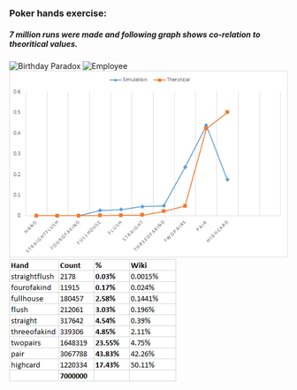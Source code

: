 ### Poker hands exercise: 
##### 7 million runs were made and following graph shows co-relation to theoritical values.
![Birthday Paradox](birthdat_paradox.png)
![Employee](employee.png)
![graph](images/graph.png)
![table](images/prob.png)


